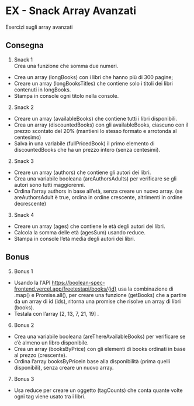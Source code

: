 EX - Snack Array Avanzati
===
Esercizi sugli array avanzati
## Consegna
1. Snack 1 <br>
Crea una funzione che somma due numeri.
- Crea un array (longBooks) con i libri che hanno più di 300 pagine;
- Creare un array (longBooksTitles) che contiene solo i titoli dei libri contenuti in longBooks.
- Stampa in console ogni titolo nella console.
2. Snack 2
- Creare un array (availableBooks) che contiene tutti i libri disponibili.
- Crea un array (discountedBooks) con gli availableBooks, ciascuno con il prezzo scontato del 20% (mantieni lo stesso formato e arrotonda al centesimo)
- Salva in una variabile (fullPricedBook) il primo elemento di discountedBooks che ha un prezzo intero (senza centesimi).
2. Snack 3
- Creare un array (authors) che contiene gli autori dei libri.
- Crea una variabile booleana (areAuthorsAdults) per verificare se gli autori sono tutti maggiorenni.
- Ordina l’array authors in base all’età, senza creare un nuovo array.
(se areAuthorsAdult è true, ordina in ordine crescente, altrimenti in ordine decrescente)
3. Snack 4
- Creare un array (ages) che contiene le età degli autori dei libri.
- Calcola la somma delle età (agesSum) usando reduce.
- Stampa in console l’età media degli autori dei libri.
## Bonus
5. Bonus 1 <br>
- Usando la l'API https://boolean-spec-frontend.vercel.app/freetestapi/books/{id} usa la combinazione di .map() e Promise.all(), per creare una funzione (getBooks) che a partire da un array di id (ids), ritorna una promise che risolve un array di libri (books).
- Testala con l’array [2, 13, 7, 21, 19] .
6. Bonus 2
- Crea una variabile booleana (areThereAvailableBooks) per verificare se c’è almeno un libro disponibile.
- Crea un array (booksByPrice) con gli elementi di books ordinati in base al prezzo (crescente).
- Ordina l’array booksByPricein base alla disponibilità (prima quelli disponibili), senza creare un nuovo array.
7. Bonus 3
- Usa reduce per creare un oggetto (tagCounts) che conta quante volte ogni tag viene usato tra i libri.